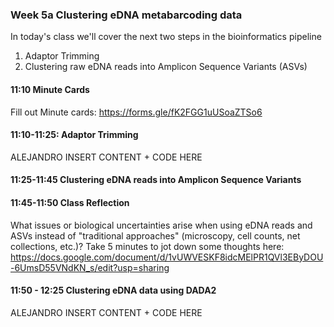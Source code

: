 ### Week 5a Clustering eDNA metabarcoding data

In today's class we'll cover the next two steps in the bioinformatics pipeline
1. Adaptor Trimming
2. Clustering raw eDNA reads into Amplicon Sequence Variants (ASVs)

#### 11:10 Minute Cards

Fill out Minute cards: https://forms.gle/fK2FGG1uUSoaZTSo6

#### 11:10-11:25: Adaptor Trimming

ALEJANDRO INSERT CONTENT + CODE HERE

#### 11:25-11:45 Clustering eDNA reads into Amplicon Sequence Variants




#### 11:45-11:50 Class Reflection

What issues or biological uncertainties arise when using eDNA reads and ASVs instead of "traditional approaches" (microscopy, cell counts, net collections, etc.)? Take 5 minutes to jot down some thoughts here: https://docs.google.com/document/d/1vUWVESKF8idcMElPR1QVl3EByDOU-6UmsD55VNdKN_s/edit?usp=sharing

#### 11:50 - 12:25 Clustering eDNA data using DADA2

ALEJANDRO INSERT CONTENT + CODE HERE

